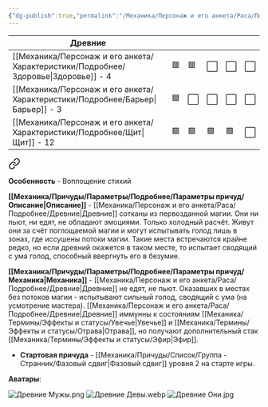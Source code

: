 ```yaml
---
{"dg-publish":true,"permalink":"/Механика/Персонаж и его анкета/Раса/Подробнее/Древние/","noteIcon":"","created":"2025-09-09T20:36:45.040+03:00","updated":"2025-09-09T16:16:22.229+03:00"}
---
```




| Древние          |     |     |     |     |     |
| ---------------- | --- | --- | --- | --- | --- |
| [[Механика/Персонаж и его анкета/Характеристики/Подробнее/Здоровье\|Здоровье]] - 4 | 🟥  | 🟥  | ⬜️  | ⬜️  | ⬜️  |
| [[Механика/Персонаж и его анкета/Характеристики/Подробнее/Барьер\|Барьер]] - 3   | 🟦  | ⬜️  | ⬜️  | ⬜️  | ⬜️  |
| [[Механика/Персонаж и его анкета/Характеристики/Подробнее/Щит\|Щит]] - 12     | 🟩  | 🟩  | 🟩  | 🟩  | ⬜️  |



<div class="transclusion internal-embed is-loaded"><a class="markdown-embed-link" href="/Механика/Персонаж и его анкета/Особенности расы/Воплощение стихий/" aria-label="Open link"><svg xmlns="http://www.w3.org/2000/svg" width="24" height="24" viewBox="0 0 24 24" fill="none" stroke="currentColor" stroke-width="2" stroke-linecap="round" stroke-linejoin="round" class="svg-icon lucide-link"><path d="M10 13a5 5 0 0 0 7.54.54l3-3a5 5 0 0 0-7.07-7.07l-1.72 1.71"></path><path d="M14 11a5 5 0 0 0-7.54-.54l-3 3a5 5 0 0 0 7.07 7.07l1.71-1.71"></path></svg></a><div class="markdown-embed">






**Особенность** - Воплощение стихий

**[[Механика/Причуды/Параметры/Подробнее/Параметры причуд/Описание\|Описание]]** - [[Механика/Персонаж и его анкета/Раса/Подробнее/Древние\|Древние]] сотканы из первозданной магии. Они ни пьют, ни едят, не обладают эмоциями. Только холодный расчёт. Живут они за счёт поглощаемой магии и могут испытывать голод лишь в зонах, где иссушены потоки магии. Такие места встречаются крайне редко, но если древний окажется в таком месте, то испытает сводящий с ума голод, способный ввергнуть его в безумие. 

**[[Механика/Причуды/Параметры/Подробнее/Параметры причуд/Механика\|Механика]]** - [[Механика/Персонаж и его анкета/Раса/Подробнее/Древние\|Древние]] не едят, не пьют. Оказавших в местах без потоков магии - испытывают сильный голод, сводящий с ума (на усмотрение мастера). [[Механика/Персонаж и его анкета/Раса/Подробнее/Древние\|Древние]] иммунны к состояниям [[Механика/Термины/Эффекты и статусы/Увечье\|Увечье]] и [[Механика/Термины/Эффекты и статусы/Отрава\|Отрава]], но получают дополнительный стак [[Механика/Термины/Эффекты и статусы/Эфир\|Эфир]]. 


</div></div>



- **Стартовая причуда**  - [[Механика/Причуды/Список/Группа - Странник/Фазовый сдвиг\|Фазовый сдвиг]] уровня 2 на старте игры. 

**Аватары**: 

![Древние Мужы.png](/img/user/system/img/NPC/%D0%A1%D0%B5%D0%B2%D0%B5%D1%80%D0%BD%D1%8B%D0%B5%20%D0%B7%D0%B5%D0%BC%D0%BB%D0%B8/%D0%94%D1%80%D0%B5%D0%B2%D0%BD%D0%B8%D0%B5/%D0%94%D1%80%D0%B5%D0%B2%D0%BD%D0%B8%D0%B5%20%D0%9C%D1%83%D0%B6%D1%8B.png) 
![Древние Девы.webp](/img/user/system/img/NPC/%D0%A1%D0%B5%D0%B2%D0%B5%D1%80%D0%BD%D1%8B%D0%B5%20%D0%B7%D0%B5%D0%BC%D0%BB%D0%B8/%D0%94%D1%80%D0%B5%D0%B2%D0%BD%D0%B8%D0%B5/%D0%94%D1%80%D0%B5%D0%B2%D0%BD%D0%B8%D0%B5%20%D0%94%D0%B5%D0%B2%D1%8B.webp)
![Древние Они.jpg](/img/user/system/img/NPC/%D0%A1%D0%B5%D0%B2%D0%B5%D1%80%D0%BD%D1%8B%D0%B5%20%D0%B7%D0%B5%D0%BC%D0%BB%D0%B8/%D0%94%D1%80%D0%B5%D0%B2%D0%BD%D0%B8%D0%B5/%D0%94%D1%80%D0%B5%D0%B2%D0%BD%D0%B8%D0%B5%20%D0%9E%D0%BD%D0%B8.jpg)